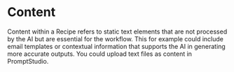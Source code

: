 # Content
Content within a Recipe refers to static text elements that are not processed by the AI but are essential for the workflow. This for example could include email templates or contextual information that supports the AI in generating more accurate outputs. You could upload text files as content in PromptStudio.
